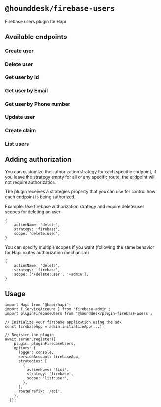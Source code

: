 # `@hounddesk/firebase-users`

Firebase users plugin for Hapi

## Available endpoints

### Create user

### Delete user

### Get user by Id

### Get user by Email

### Get user by Phone number

### Update user

### Create claim

### List users

## Adding authorization

You can customize the authorization strategy for each specific endpoint, if you leave the strategy empty for all or any specific route, the endpoint will not require authorization.

The plugin receives a strategies property that you can use for control how each endpoint is being authorized.

Example:
Use firebase authorization strategy and require delete:user scopes for deleting an user

```
{
    actionName: 'delete',
    strategy: 'firebase',
    scope: 'delete:user',
}

```

You can specify multiple scopes if you want (following the same behavior for Hapi routes authorization mechanism)

```
{
    actionName: 'delete',
    strategy: 'firebase',
    scope: ['+delete:user', '+admin'],
}

```

## Usage

```
import Hapi from '@hapi/hapi';
import { ServiceAccount } from 'firebase-admin';
import pluginFirebaseUsers from '@hounddesk/plugin-firebase-users';

// Initialize your firebase application using the sdk
const firebaseApp = admin.initializeApp(...);

// Register the plugin
await server.register({
    plugin: pluginFirebaseUsers,
    options: {
      logger: console,
      serviceAccount: firebaseApp,
      strategies: [
        {
          actionName: 'list',
          strategy: 'firebase',
          scope: 'list:user',
        },
      ],
      routePrefix: '/api',
    },
  });
```
